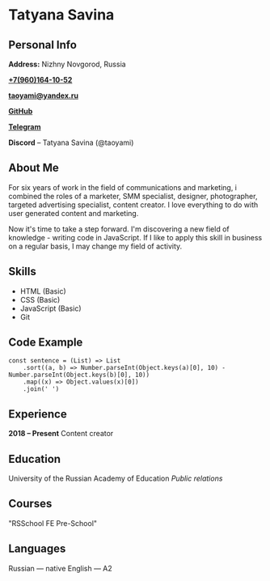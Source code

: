 # Tatyana Savina


## Personal Info

**Address:** Nizhny Novgorod, Russia

[**+7(960)164-10-52**](tel:+7(960)164-10-52 "phone")

[**taoyami@yandex.ru**](mailto:taoyami@yandex.ru "Email")

[**GitHub**](https://github.com/taoyami "GitHub profile")

[**Telegram**](https://t.me/taoyami "Telegram profile")

**Discord** – Tatyana Savina (@taoyami)


## About Me

For six years of work in the field of communications and marketing, i combined the roles of a marketer, SMM specialist, designer, photographer, targeted advertising specialist, content creator. I love everything to do with user generated content and marketing.

Now it's time to take a step forward. I'm discovering a new field of knowledge - writing code in JavaScript. If I like to apply this skill in business on a regular basis, I may change my field of activity.


## Skills

- HTML (Basic)
- CSS (Basic)
- JavaScript (Basic)
- Git


## Code Example

```
const sentence = (List) => List
    .sort((a, b) => Number.parseInt(Object.keys(a)[0], 10) - Number.parseInt(Object.keys(b)[0], 10))
    .map((x) => Object.values(x)[0])
    .join(' ')
```


## Experience

**2018 – Present**
Content creator


## Education

University of the Russian Academy of Education
*Public relations*


## Courses
"RSSchool FE Pre-School"


## Languages

Russian — native
English — A2
